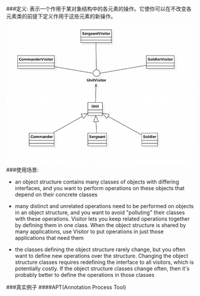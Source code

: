 ###定义:
表示一个作用于某对象结构中的各元素的操作。它使你可以在不改变各元素类的前提下定义作用于这些元素的新操作。

![](./uml.png)
###使用场景:
* an object structure contains many classes of objects with differing interfaces, 
  and you want to perform operations on these objects that depend on their concrete classes

* many distinct and unrelated operations need to be performed on objects in an object structure, 
  and you want to avoid "polluting" their classes with these operations. 
  Visitor lets you keep related operations together by defining them in one class. 
  When the object structure is shared by many applications, use Visitor to put operations in just those applications that need them

* the classes defining the object structure rarely change, but you often want to define new operations over the structure. 
  Changing the object structure classes requires redefining the interface to all visitors, which is potentially costly. 
  If the object structure classes change often, then it's probably better to define the operations in those classes
  
###真实例子
####APT(Annotation Process Tool)